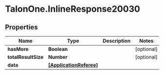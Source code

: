 # TalonOne.InlineResponse20030

## Properties

Name | Type | Description | Notes
------------ | ------------- | ------------- | -------------
**hasMore** | **Boolean** |  | [optional] 
**totalResultSize** | **Number** |  | [optional] 
**data** | [**[ApplicationReferee]**](ApplicationReferee.md) |  | 


